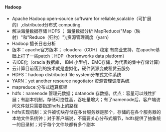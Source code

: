 #### Hadoop
- Apache Hadoop:open-source software for reliable,scalable（可扩展的）,distributed分布式 computing.
- 解决海量数据存储 HDFS ； 海量数据分析 MapReduce("Map（映射）"和"Reduce（归约）");资源管理调度（yarn）
- Hadoop 擅长日志分析
- 版本：apache官方版本； cloudera（CDH）稳定 有商业支持，在apache基础上打了一些patch；HDP（hortonworks data platform）
- 去IOE化（oracla 数据库， IBM 小型机，EMC存储，为代表的集中存储计算）
- 云计算目前落到的技术就是虚拟化，硬件资源变成租赁云服务
- HDFS：hadoop distributed file system分布式文件系统
- YARN：yet another resource negotiator 资源管理调度系统
- mapreduce:分布式运算框架
- hdfs：namenode 管理元数据；datanode 存数据。优点：容量可以线性扩展；有副本机制，存储可控性高，吞吐量增大；有了namenode后，客户端访问文件就只需要指定hdfs上的路径
- hdfs实现机制：文件被切块存储在多台服务器是那个，存储的在各个服务器的本地文件系统钟；对于客户端说，不需要关心分布式细节，hdfs提供了抽象统一的目录树；对于每个文件块都有多个副本
